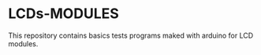# LCDs-MODULES #
This repository contains basics tests programs maked with arduino for LCD modules.
